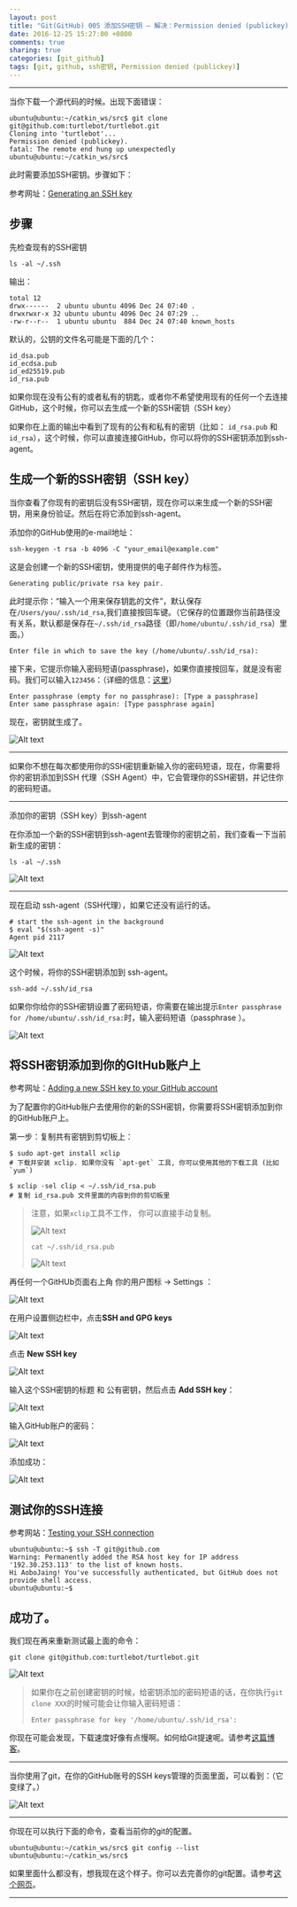 ```yaml
---
layout: post
title: "Git(GitHub) 005 添加SSH密钥 — 解决：Permission denied (publickey) fatal The remote end hung up unexpectedly 问题"
date: 2016-12-25 15:27:00 +0800
comments: true
sharing: true
categories: [git_github]
tags: [git, github, ssh密钥, Permission denied (publickey)]
---
```



----------

当你下载一个源代码的时候。出现下面错误：

```
ubuntu@ubuntu:~/catkin_ws/src$ git clone git@github.com:turtlebot/turtlebot.git
Cloning into 'turtlebot'...
Permission denied (publickey).
fatal: The remote end hung up unexpectedly
ubuntu@ubuntu:~/catkin_ws/src$ 
```

此时需要添加SSH密钥。步骤如下：

参考网址：[Generating an SSH key](https://help.github.com/articles/generating-an-ssh-key/)

## 步骤

先检查现有的SSH密钥

```
ls -al ~/.ssh
```
输出：

```
total 12
drwx------  2 ubuntu ubuntu 4096 Dec 24 07:40 .
drwxrwxr-x 32 ubuntu ubuntu 4096 Dec 24 07:29 ..
-rw-r--r--  1 ubuntu ubuntu  884 Dec 24 07:40 known_hosts
```


默认的，公钥的文件名可能是下面的几个：

```
id_dsa.pub
id_ecdsa.pub
id_ed25519.pub
id_rsa.pub
```

如果你现在没有公有的或者私有的钥匙，或者你不希望使用现有的任何一个去连接GitHub，这个时候，你可以去生成一个新的SSH密钥（SSH key）

如果你在上面的输出中看到了现有的公有和私有的密钥（比如： `id_rsa.pub` 和 `id_rsa`），这个时候，你可以直接连接GitHub，你可以将你的SSH密钥添加到ssh-agent。

## 生成一个新的SSH密钥（SSH key）

当你查看了你现有的密钥后没有SSH密钥，现在你可以来生成一个新的SSH密钥，用来身份验证。然后在将它添加到ssh-agent。


添加你的GitHub使用的e-mail地址：

```
ssh-keygen -t rsa -b 4096 -C "your_email@example.com"
```

这是会创建一个新的SSH密钥，使用提供的电子邮件作为标签。

```
Generating public/private rsa key pair.
```

此时提示你：“输入一个用来保存钥匙的文件”，默认保存在`/Users/you/.ssh/id_rsa`,我们直接按回车键。（它保存的位置跟你当前路径没有关系，默认都是保存在`~/.ssh/id_rsa`路径（即`/home/ubuntu/.ssh/id_rsa`）里面。）

```
Enter file in which to save the key (/home/ubuntu/.ssh/id_rsa): 
```

接下来，它提示你输入密码短语(passphrase)，如果你直接按回车，就是没有密码。我们可以输入`123456`：（详细的信息：[这里](Working%20with%20SSH%20key%20passphrases)）

```
Enter passphrase (empty for no passphrase): [Type a passphrase]
Enter same passphrase again: [Type passphrase again]
```

现在，密钥就生成了。

![Alt text](/images/2016-12-25-git-add-ssh-key-solution-permission-denied-publickey-fatal/1482649196486.png)


----------

如果你不想在每次都使用你的SSH密钥重新输入你的密码短语，现在，你需要将你的密钥添加到SSH 代理（SSH Agent）中，它会管理你的SSH密钥，并记住你的密码短语。


----------

添加你的密钥（SSH key）到ssh-agent


在你添加一个新的SSH密钥到ssh-agent去管理你的密钥之前，我们查看一下当前新生成的密钥：

```
ls -al ~/.ssh
```

![Alt text](/images/2016-12-25-git-add-ssh-key-solution-permission-denied-publickey-fatal/1482569573667.png)


----------

现在启动 ssh-agent（SSH代理），如果它还没有运行的话。

```
# start the ssh-agent in the background
$ eval "$(ssh-agent -s)"
Agent pid 2117
```

![Alt text](/images/2016-12-25-git-add-ssh-key-solution-permission-denied-publickey-fatal/1482569662050.png)

这个时候，将你的SSH密钥添加到 ssh-agent。

```
ssh-add ~/.ssh/id_rsa
```

如果你你给你的SSH密钥设置了密码短语，你需要在输出提示`Enter passphrase for /home/ubuntu/.ssh/id_rsa:`时，输入密码短语（passphrase ）。

![Alt text](/images/2016-12-25-git-add-ssh-key-solution-permission-denied-publickey-fatal/1482570315247.png)


## 将SSH密钥添加到你的GItHub账户上

参考网址：[Adding a new SSH key to your GitHub account](https://help.github.com/articles/adding-a-new-ssh-key-to-your-github-account/#platform-linux)


为了配置你的GitHub账户去使用你的新的SSH密钥，你需要将SSH密钥添加到你的GitHub账户上。

第一步：复制共有密钥到剪切板上：


```
$ sudo apt-get install xclip
# 下载并安装 xclip. 如果你没有 `apt-get` 工具, 你可以使用其他的下载工具 (比如 `yum`)

$ xclip -sel clip < ~/.ssh/id_rsa.pub
# 复制 id_rsa.pub 文件里面的内容到你的剪切板里
```

> 注意，如果`xclip`工具不工作， 你可以直接手动复制。
>  
>  ![Alt text](/images/2016-12-25-git-add-ssh-key-solution-permission-denied-publickey-fatal/1482570795686.png)
>   
>   `cat ~/.ssh/id_rsa.pub`
>   
>   ![Alt text](/images/2016-12-25-git-add-ssh-key-solution-permission-denied-publickey-fatal/1482570885700.png)

再任何一个GitHUb页面右上角 你的用户图标 -> Settings ：

![Alt text](/images/2016-12-25-git-add-ssh-key-solution-permission-denied-publickey-fatal/1482570974088.png)


在用户设置侧边栏中，点击**SSH and GPG keys**

![Alt text](/images/2016-12-25-git-add-ssh-key-solution-permission-denied-publickey-fatal/1482571005369.png)


点击 **New SSH key**

![Alt text](/images/2016-12-25-git-add-ssh-key-solution-permission-denied-publickey-fatal/1482571081262.png)


输入这个SSH密钥的标题 和 公有密钥，然后点击 **Add SSH key**：

![Alt text](/images/2016-12-25-git-add-ssh-key-solution-permission-denied-publickey-fatal/1482649285303.png)


输入GitHub账户的密码：

![Alt text](/images/2016-12-25-git-add-ssh-key-solution-permission-denied-publickey-fatal/1482571212784.png)


添加成功：

![Alt text](/images/2016-12-25-git-add-ssh-key-solution-permission-denied-publickey-fatal/1482571232023.png)

## 测试你的SSH连接

参考网站：[Testing your SSH connection](https://help.github.com/articles/testing-your-ssh-connection/)

```
ubuntu@ubuntu:~$ ssh -T git@github.com
Warning: Permanently added the RSA host key for IP address '192.30.253.113' to the list of known hosts.
Hi AoboJaing! You've successfully authenticated, but GitHub does not provide shell access.
ubuntu@ubuntu:~$
```


## 成功了。



我们现在再来重新测试最上面的命令：

```
git clone git@github.com:turtlebot/turtlebot.git
```

![Alt text](/images/2016-12-25-git-add-ssh-key-solution-permission-denied-publickey-fatal/1482574855747.png)

>  如果你在之前创建密钥的时候，给密钥添加的密码短语的话，在你执行`git clone XXX`的时候可能会让你输入密码短语：
>   
>  `Enter passphrase for key '/home/ubuntu/.ssh/id_rsa': `


你现在可能会发现，下载速度好像有点慢啊。如何给Git提速呢。请参考[这篇博客](http://www.aobosir.com/blog/2016/12/25/git-config-agent-purpose-clone-download-speed-up/)。

----------

当你使用了git，在你的GitHub账号的SSH keys管理的页面里面，可以看到：（它变绿了。）

![Alt text](/images/2016-12-25-git-add-ssh-key-solution-permission-denied-publickey-fatal/1482572823425.png)


----------

你现在可以执行下面的命令，查看当前你的git的配置。

```
ubuntu@ubuntu:~/catkin_ws/src$ git config --list
ubuntu@ubuntu:~/catkin_ws/src$ 
```

如果里面什么都没有，想我现在这个样子。你可以去完善你的git配置。请参考[这个网页](https://help.github.com/articles/set-up-git/#platform-linux)。


----------


